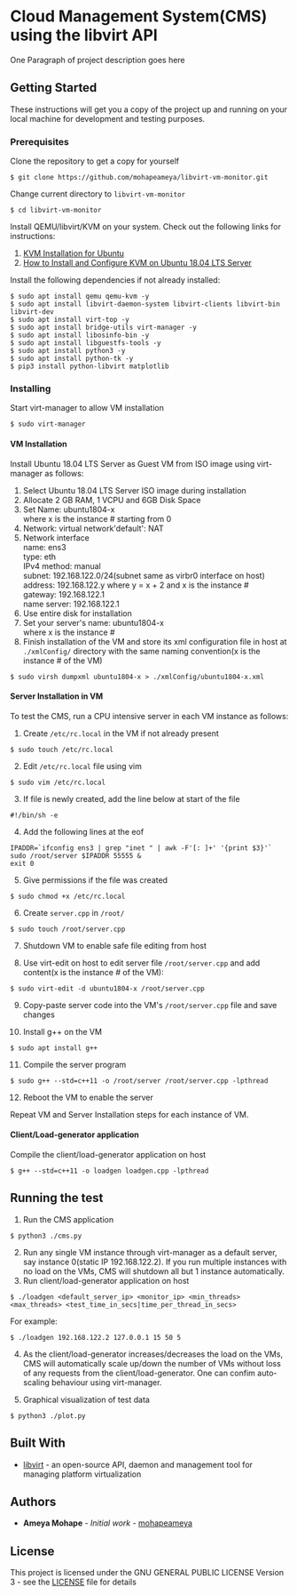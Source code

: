 #  Cloud Management System(CMS) using the libvirt API

One Paragraph of project description goes here

## Getting Started

These instructions will get you a copy of the project up and running on your local machine for development and testing purposes. <!-- See deployment for notes on how to deploy the project on a live system.-->

### Prerequisites
Clone the repository to get a copy for yourself
```
$ git clone https://github.com/mohapeameya/libvirt-vm-monitor.git
```
Change current directory to ```libvirt-vm-monitor```
```
$ cd libvirt-vm-monitor
```
Install QEMU/libvirt/KVM on your system. Check out the following links for instructions:
1. [KVM Installation for Ubuntu](https://help.ubuntu.com/community/KVM/Installation)
2. [How to Install and Configure KVM on Ubuntu 18.04 LTS Server](https://www.linuxtechi.com/install-configure-kvm-ubuntu-18-04-server/)

Install the following dependencies if not already installed:
```
$ sudo apt install qemu qemu-kvm -y
$ sudo apt install libvirt-daemon-system libvirt-clients libvirt-bin libvirt-dev
$ sudo apt install virt-top -y
$ sudo apt install bridge-utils virt-manager -y
$ sudo apt install libosinfo-bin -y
$ sudo apt install libguestfs-tools -y
$ sudo apt install python3 -y
$ sudo apt install python-tk -y
$ pip3 install python-libvirt matplotlib
```


### Installing
Start virt-manager to allow VM installation
```
$ sudo virt-manager
```
#### VM Installation
Install Ubuntu 18.04 LTS Server as Guest VM from ISO image using virt-manager as follows:
1. Select Ubuntu 18.04 LTS Server ISO image during installation
2. Allocate 2 GB RAM, 1 VCPU and 6GB Disk Space
4. Set Name: ubuntu1804-x  
where x is the instance # starting from 0
5. Network: virtual network'default': NAT
6. Network interface  
name: ens3  
type: eth  
IPv4 method: manual  
subnet: 192.168.122.0/24(subnet same as virbr0 interface on host)  
address: 192.168.122.y where y = x + 2 and x is the instance #  
gateway: 192.168.122.1  
name server: 192.168.122.1  
7. Use entire disk for installation
8. Set your server's name: ubuntu1804-x  
where x is the instance #
9. Finish installation of the VM and store its xml configuration file in host at  ```./xmlConfig/``` directory with the same naming convention(x is the instance # of the VM)
```
$ sudo virsh dumpxml ubuntu1804-x > ./xmlConfig/ubuntu1804-x.xml
```
#### Server Installation in VM 
To test the CMS, run a CPU intensive server in each VM instance as follows:
1. Create ```/etc/rc.local``` in the VM if not already present
```
$ sudo touch /etc/rc.local
```
2. Edit ```/etc/rc.local``` file using vim
```
$ sudo vim /etc/rc.local
```
3. If file is newly created, add the line below at start of the file
```
#!/bin/sh -e 
```
4. Add the following lines at the eof
```
IPADDR=`ifconfig ens3 | grep "inet " | awk -F'[: ]+' '{print $3}'`
sudo /root/server $IPADDR 55555 &
exit 0	
```

5. Give permissions if the file was created
```
$ sudo chmod +x /etc/rc.local
```

6. Create ```server.cpp``` in ```/root/```
```
$ sudo touch /root/server.cpp
```
7. Shutdown VM to enable safe file editing from host

8. Use virt-edit on host to edit server file ```/root/server.cpp``` and add content(x is the instance # of the VM):
```
$ sudo virt-edit -d ubuntu1804-x /root/server.cpp
```
9. Copy-paste server code into the VM's ```/root/server.cpp``` file and save changes

10. Install g++ on the VM
```
$ sudo apt install g++
```
11. Compile the server program
```
$ sudo g++ --std=c++11 -o /root/server /root/server.cpp -lpthread
```
12. Reboot the VM to enable the server  

Repeat VM and Server Installation steps for each instance of VM.

#### Client/Load-generator application
Compile the client/load-generator application on host 
```
$ g++ --std=c++11 -o loadgen loadgen.cpp -lpthread
```

## Running the test
1. Run the CMS application
```
$ python3 ./cms.py
```
2. Run any single VM instance through virt-manager as a default server, say instance 0(static IP 192.168.122.2). If you run multiple instances with no load on the VMs, CMS will shutdown all but 1 instance automatically.
3. Run client/load-generator application on host
```
$ ./loadgen <default_server_ip> <monitor_ip> <min_threads> <max_threads> <test_time_in_secs|time_per_thread_in_secs>
```
For example:
```
$ ./loadgen 192.168.122.2 127.0.0.1 15 50 5
```
4. As the client/load-generator increases/decreases the load on the VMs, CMS will automatically scale up/down the number of VMs without loss of any requests from the client/load-generator. One can confim auto-scaling behaviour using virt-manager.

5. Graphical visualization of test data
```
$ python3 ./plot.py
```

<!--Explain how to run the automated tests for this system-->

<!--### Break down into end to end tests-->

<!--Explain what these tests test and why-->

<!--### And coding style tests-->

<!--Explain what these tests test and why-->

<!-- ## Deployment-->

<!--Add additional notes about how to deploy this on a live system-->

## Built With

* [libvirt](https://libvirt.org/docs.html) - an open-source API, daemon and management tool for managing platform virtualization

<!--## Contributing-->

<!--Please read [CONTRIBUTING.md](https://gist.github.com/PurpleBooth/b24679402957c63ec426) for details on our code of conduct, and the process for submitting pull requests to us.-->

<!--## Versioning-->

<!--We use [SemVer](http://semver.org/) for versioning. For the versions available, see the [tags on this repository](https://github.com/your/project/tags). -->

## Authors

* **Ameya Mohape** - *Initial work* - [mohapeameya](https://github.com/mohapeameya)

<!--See also the list of [contributors](https://github.com/your/project/contributors) who participated in this project.-->

## License

This project is licensed under the GNU GENERAL PUBLIC LICENSE Version 3 - see the [LICENSE](LICENSE) file for details

<!--## Acknowledgments
* Hat tip to anyone whose code was used
* Inspiration
* etc-->
